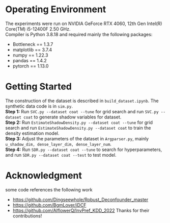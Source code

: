 # Operating Environment
The experiments were run on NVIDIA GeForce RTX 4060, 12th Gen Intel(R) Core(TM) i5-12400F   2.50 GHz.  
Compiler is Python 3.8.18 and required mainly the following packages:  
* Bottleneck == 1.3.7  
* matplotlib == 3.7.4  
* numpy == 1.22.3  
* pandas == 1.4.2  
* pytorch == 1.13.0  
# Getting Started
The construction of the dataset is described in ```build_dataset.ipynb```. The synthetic data code is in ```sim.py```.  
**Step 1:** Run ```SVC.py --dataset coat --tune``` for grid search and run ```SVC.py --dataset coat``` to generate shadow variables for dataset.  
**Step 2:** Run ```EstimateShadowDensity.py --dataset coat --tune``` for grid search and run ```EstimateShadowDensity.py --dataset coat``` to train the density estimation model.  
**Step 3:** Adjust the parameters of the dataset in ```Argparser.py```, mainly ```u_shadow_dim, dense_layer_dim, dense_layer_num```.  
**Step 4:** Run ```SDR.py --dataset coat --tune``` to search for hyperparameters, and run ```SDR.py --dataset coat --test``` to test model.
# Acknowledgment
some code references the following work  
* https://github.com/Dingseewhole/Robust_Deconfounder_master  
* https://github.com/BgmLover/iDCF
* https://github.com/AIflowerQ/InvPref_KDD_2022
Thanks for their contributions!
